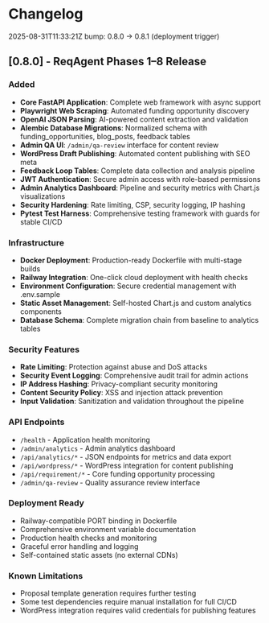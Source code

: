 # Changelog

2025-08-31T11:33:21Z  bump: 0.8.0 -> 0.8.1 (deployment trigger)

## [0.8.0] - ReqAgent Phases 1–8 Release

### Added
- **Core FastAPI Application**: Complete web framework with async support
- **Playwright Web Scraping**: Automated funding opportunity discovery
- **OpenAI JSON Parsing**: AI-powered content extraction and validation
- **Alembic Database Migrations**: Normalized schema with funding_opportunities, blog_posts, feedback tables
- **Admin QA UI**: `/admin/qa-review` interface for content review
- **WordPress Draft Publishing**: Automated content publishing with SEO meta
- **Feedback Loop Tables**: Complete data collection and analysis pipeline
- **JWT Authentication**: Secure admin access with role-based permissions
- **Admin Analytics Dashboard**: Pipeline and security metrics with Chart.js visualizations
- **Security Hardening**: Rate limiting, CSP, security logging, IP hashing
- **Pytest Test Harness**: Comprehensive testing framework with guards for stable CI/CD

### Infrastructure
- **Docker Deployment**: Production-ready Dockerfile with multi-stage builds
- **Railway Integration**: One-click cloud deployment with health checks
- **Environment Configuration**: Secure credential management with .env.sample
- **Static Asset Management**: Self-hosted Chart.js and custom analytics components
- **Database Schema**: Complete migration chain from baseline to analytics tables

### Security Features
- **Rate Limiting**: Protection against abuse and DoS attacks
- **Security Event Logging**: Comprehensive audit trail for admin actions
- **IP Address Hashing**: Privacy-compliant security monitoring
- **Content Security Policy**: XSS and injection attack prevention
- **Input Validation**: Sanitization and validation throughout the pipeline

### API Endpoints
- `/health` - Application health monitoring
- `/admin/analytics` - Admin analytics dashboard
- `/api/analytics/*` - JSON endpoints for metrics and data export
- `/api/wordpress/*` - WordPress integration for content publishing
- `/api/requirement/*` - Core funding opportunity processing
- `/admin/qa-review` - Quality assurance review interface

### Deployment Ready
- Railway-compatible PORT binding in Dockerfile
- Comprehensive environment variable documentation
- Production health checks and monitoring
- Graceful error handling and logging
- Self-contained static assets (no external CDNs)

### Known Limitations
- Proposal template generation requires further testing
- Some test dependencies require manual installation for full CI/CD
- WordPress integration requires valid credentials for publishing features
